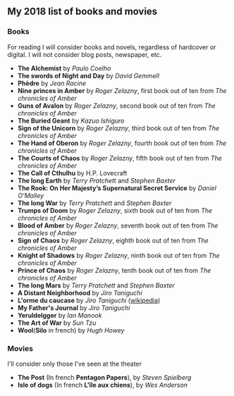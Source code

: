 ## My 2018 list of books and movies ##

### Books ###

For reading I will consider books and novels, regardless of hardcover or digital. I will not consider blog posts, newspaper, etc.

 - **The Alchemist** by *Paulo Coelho*
 - **The swords of Night and Day** by *David Gemmell*
 - **Phèdre** by *Jean Racine*
 - **Nine princes in Amber** by *Roger Zelazny*, first book out of ten from *The chronicles of Amber*
 - **Guns of Avalon** by *Roger Zelazny*, second book out of ten from *The chronicles of Amber*
 - **The Buried Geant** by *Kazuo Ishiguro*
 - **Sign of the Unicorn** by *Roger Zelazny*, third book out of ten from *The chronicles of Amber*
 - **The Hand of Oberon** by *Roger Zelazny*, fourth book out of ten from *The chronicles of Amber*
 - **The Courts of Chaos** by *Roger Zelazny*, fifth book out of ten from *The chronicles of Amber*
 - **The Call of Cthulhu** by H.P. Lovecraft
 - **The long Earth** by *Terry Pratchett* and *Stephen Baxter*
 - **The Rook: On Her Majesty’s Supernatural Secret Service** by *Daniel O'Malley*
 - **The long War** by *Terry Pratchett* and *Stephen Baxter*
 - **Trumps of Doom** by *Roger Zelazny*, sixth book out of ten from *The chronicles of Amber* 
 - **Blood of Amber** by *Roger Zelazny*, seventh book out of ten from *The chronicles of Amber* 
 - **Sign of Chaos** by *Roger Zelazny*, eighth book out of ten from *The chronicles of Amber* 
 - **Knight of Shadows** by *Roger Zelazny*, ninth book out of ten from *The chronicles of Amber* 
 - **Prince of Chaos** by *Roger Zelazny*, tenth book out of ten from *The chronicles of Amber* 
 - **The long Mars** by *Terry Pratchett* and *Stephen Baxter*
 - **A Distant Neighborhood** by *Jiro Taniguchi*
 - **L'orme du caucase** by *Jiro Taniguchi* ([wikipedia](https://fr.wikipedia.org/wiki/L%27Orme_du_Caucase))
 - **My Father's Journal**  by *Jiro Taniguchi*
 - **Yeruldelgger** by *Ian Manook*
 - **The Art of War** by *Sun Tzu*
 - **Wool**(**Silo** in french) by *Hugh Howey*


### Movies ###

I'll consider only those I've seen at the theater

 - **The Post** (In french **Pentagon Papers**), by *Steven Spielberg*
 - **Isle of dogs** (In french **L'île aux chiens**), by *Wes Anderson*
